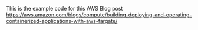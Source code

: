 This is the example code for this AWS Blog post https://aws.amazon.com/blogs/compute/building-deploying-and-operating-containerized-applications-with-aws-fargate/











